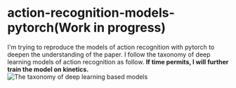 # action-recognition-models-pytorch(Work in progress)
I'm trying to reproduce the models of action recognition with pytorch to deepen the understanding of the paper. I follow the taxonomy of deep learning models of action recognition as follow. **If time permits, I will further train the model on kinetics.**
![The taxonomy of deep learning based models](http://m.qpic.cn/psb?/V146Uaoq2KWgA7/.rlEuCIe*T1BTj3MN*HcI0UG7.LRuqX9G1nKxi7HBAQ!/b/dDcBAAAAAAAA&bo=tAY8AwAAAAARB70!&rf=viewer_4)
